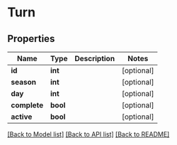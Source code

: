 # Turn

## Properties
Name | Type | Description | Notes
------------ | ------------- | ------------- | -------------
**id** | **int** |  | [optional] 
**season** | **int** |  | [optional] 
**day** | **int** |  | [optional] 
**complete** | **bool** |  | [optional] 
**active** | **bool** |  | [optional] 

[[Back to Model list]](../README.md#documentation-for-models) [[Back to API list]](../README.md#documentation-for-api-endpoints) [[Back to README]](../README.md)


